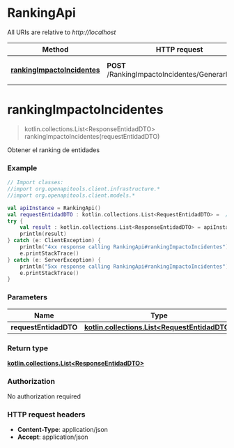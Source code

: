 # RankingApi

All URIs are relative to *http://localhost*

Method | HTTP request | Description
------------- | ------------- | -------------
[**rankingImpactoIncidentes**](RankingApi.md#rankingImpactoIncidentes) | **POST** /RankingImpactoIncidentes/GenerarRanking | Obtener el ranking de entidades


<a name="rankingImpactoIncidentes"></a>
# **rankingImpactoIncidentes**
> kotlin.collections.List&lt;ResponseEntidadDTO&gt; rankingImpactoIncidentes(requestEntidadDTO)

Obtener el ranking de entidades

### Example
```kotlin
// Import classes:
//import org.openapitools.client.infrastructure.*
//import org.openapitools.client.models.*

val apiInstance = RankingApi()
val requestEntidadDTO : kotlin.collections.List<RequestEntidadDTO> =  // kotlin.collections.List<RequestEntidadDTO> | 
try {
    val result : kotlin.collections.List<ResponseEntidadDTO> = apiInstance.rankingImpactoIncidentes(requestEntidadDTO)
    println(result)
} catch (e: ClientException) {
    println("4xx response calling RankingApi#rankingImpactoIncidentes")
    e.printStackTrace()
} catch (e: ServerException) {
    println("5xx response calling RankingApi#rankingImpactoIncidentes")
    e.printStackTrace()
}
```

### Parameters

Name | Type | Description  | Notes
------------- | ------------- | ------------- | -------------
 **requestEntidadDTO** | [**kotlin.collections.List&lt;RequestEntidadDTO&gt;**](RequestEntidadDTO.md)|  |

### Return type

[**kotlin.collections.List&lt;ResponseEntidadDTO&gt;**](ResponseEntidadDTO.md)

### Authorization

No authorization required

### HTTP request headers

 - **Content-Type**: application/json
 - **Accept**: application/json

